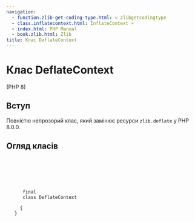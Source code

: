 ```yaml
---
navigation:
  - function.zlib-get-coding-type.html: « zlibgetcodingtype
  - class.inflatecontext.html: InflateContext »
  - index.html: PHP Manual
  - book.zlib.html: Zlib
title: Клас DeflateContext
---
```

# Клас DeflateContext

(PHP 8)

## Вступ

Повністю непрозорий клас, який замінює ресурси `zlib.deflate` у PHP 8.0.0.

## Огляд класів

```synopsis

     
    

    
     
      final
      class DeflateContext
     
     {
   }
```
